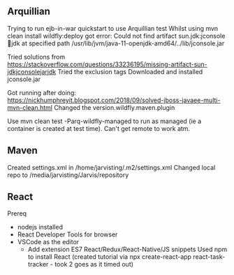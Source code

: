 

Arquillian
----------

Trying to run ejb-in-war quickstart to use Arquillian test
Whilst using     mvn clean install wildfly:deploy 
got error: Could not find artifact sun.jdk:jconsole:jar:jdk at specified path /usr/lib/jvm/java-11-openjdk-amd64/../lib/jconsole.jar

Tried solutions from https://stackoverflow.com/questions/33236195/missing-artifact-sun-jdkjconsolejarjdk
Tried the exclusion tags
Downloaded and installed jconsole.jar

Got running after doing: https://nickhumphreyit.blogspot.com/2018/09/solved-jboss-javaee-multi-mvn-clean.html
Changed the version.wildfly.maven.plugin

Use mvn clean test -Parq-wildfly-managed
to run as managed (ie a container is created at test time). 
Can't get remote to work atm.


Maven
-----

Created settings.xml in /home/jarvisting/.m2/settings.xml
Changed local repo to /media/jarvisting/Jarvis/repository


React
-----

Prereq
- nodejs installed
- React Developer Tools for browser
- VSCode as the editor
  - Add extension ES7 React/Redux/React-Native/JS snippets
Used npm to install React (created tutorial via npx create-react-app react-task-tracker - took 2 goes as it timed out)


